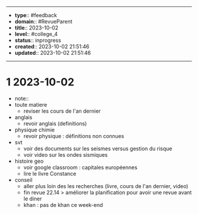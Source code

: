 


---
- **type**:: #feedback
- **domain**:: #RevueParent
- **title**:: 2023-10-02
- **level**:: #college_4
- **status**:: inprogress
- **created**:: 2023-10-02 21:51:46
- **updated**:: 2023-10-02 21:51:46
---


# 1	2023-10-02


- note::
- toute matiere
	- reviser les cours de l'an dernier
- anglais
	- revoir anglais (definitions)
- physique chimie
	- revoir physique : définitions non connues
- svt
	- voir des documents sur les seismes versus gestion du risque 
	- voir video sur les ondes sismiques
- histoire geo
	- voir google classroom : capitales européennes
	- lire le livre Constance
- conseil
	- aller plus loin des les recherches (livre, cours de l'an dernier, video)
	- fin revue 22.14 > améliorer la planification pour avoir une revue avant le diner
	- khan : pas de khan ce week-end